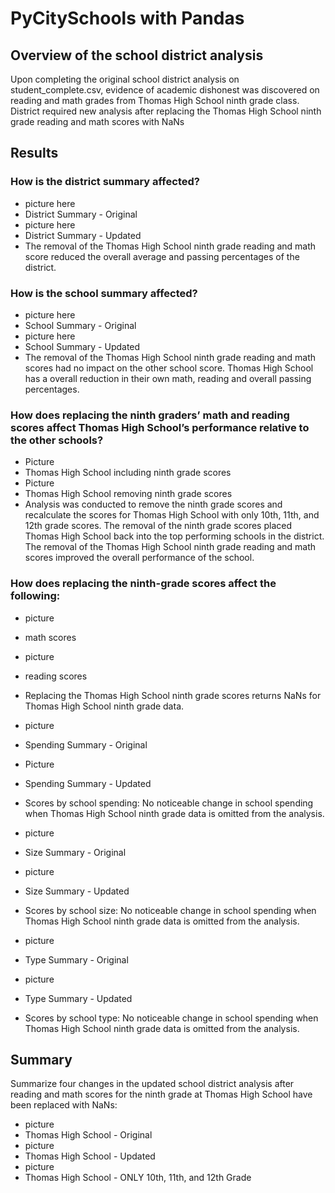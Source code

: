 # PyCitySchools with Pandas

## Overview of the school district analysis

 Upon completing the original school district analysis on student_complete.csv, evidence of academic dishonest was discovered on reading and math grades from Thomas High School ninth grade class. District required new analysis after replacing the Thomas High School ninth grade reading and math scores with NaNs

## Results

### How is the district summary affected?

- picture here
- District Summary - Original
- picture here
- District Summary - Updated
- The removal of the Thomas High School ninth grade reading and math score reduced the overall average and passing percentages of the district.







### How is the school summary affected?

- picture here
- School Summary - Original
- picture here
- School Summary - Updated
- The removal of the Thomas High School ninth grade reading and math scores had no impact on the other school score. Thomas High School has a overall reduction in their own math, reading and overall passing percentages.



### How does replacing the ninth graders’ math and reading scores affect Thomas High School’s performance relative to the other schools?

- Picture
- Thomas High School including ninth grade scores
- Picture
- Thomas High School removing ninth grade scores
- Analysis was conducted to remove the ninth grade scores and recalculate the scores for Thomas High School with only 10th, 11th, and 12th grade scores. The removal of the ninth grade scores placed Thomas High School back into the top performing schools in the district. The removal of the Thomas High School ninth grade reading and math scores improved the overall performance of the school.



### How does replacing the ninth-grade scores affect the following:

- picture
- math scores
- picture
- reading scores
- Replacing the Thomas High School ninth grade scores returns NaNs for Thomas High School ninth grade data.



- picture
- Spending Summary - Original
- Picture
- Spending Summary - Updated
- Scores by school spending: No noticeable change in school spending when Thomas High School ninth grade data is omitted from the analysis.



- picture

- Size Summary - Original
- picture
- Size Summary - Updated
- Scores by school size: No noticeable change in school spending when Thomas High School ninth grade data is omitted from the analysis.



- picture
- Type Summary - Original
- picture
- Type Summary - Updated

- Scores by school type: No noticeable change in school spending when Thomas High School ninth grade data is omitted from the analysis.

## Summary

Summarize four changes in the updated school district analysis after reading and math scores for the ninth grade at Thomas High School have been replaced with NaNs:

- picture
- Thomas High School - Original
- picture
- Thomas High School - Updated
- picture
- Thomas High School - ONLY 10th, 11th, and 12th Grade